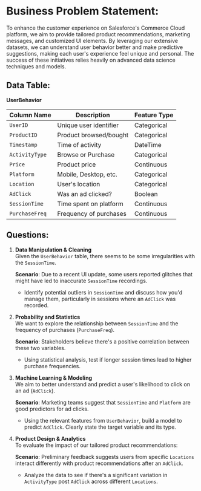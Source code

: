 # **Business Problem Statement**:
To enhance the customer experience on Salesforce's Commerce Cloud platform, we aim to provide tailored product recommendations, marketing messages, and customized UI elements. By leveraging our extensive datasets, we can understand user behavior better and make predictive suggestions, making each user's experience feel unique and personal. The success of these initiatives relies heavily on advanced data science techniques and models.

## **Data Table**:

**UserBehavior**

| Column Name    | Description            | Feature Type     |
|----------------|------------------------|------------------|
| `UserID`       | Unique user identifier | Categorical      |
| `ProductID`    | Product browsed/bought | Categorical      |
| `Timestamp`    | Time of activity       | DateTime         |
| `ActivityType` | Browse or Purchase     | Categorical      |
| `Price`        | Product price          | Continuous       |
| `Platform`     | Mobile, Desktop, etc.  | Categorical      |
| `Location`     | User's location        | Categorical      |
| `AdClick`      | Was an ad clicked?     | Boolean          |
| `SessionTime`  | Time spent on platform | Continuous       |
| `PurchaseFreq` | Frequency of purchases | Continuous       |

## **Questions**:

1. **Data Manipulation & Cleaning**  
Given the `UserBehavior` table, there seems to be some irregularities with the `SessionTime`.

    **Scenario**: Due to a recent UI update, some users reported glitches that might have led to inaccurate `SessionTime` recordings.

    - Identify potential outliers in `SessionTime` and discuss how you'd manage them, particularly in sessions where an `AdClick` was recorded.

2. **Probability and Statistics**  
We want to explore the relationship between `SessionTime` and the frequency of purchases (`PurchaseFreq`).

    **Scenario**: Stakeholders believe there's a positive correlation between these two variables.

    - Using statistical analysis, test if longer session times lead to higher purchase frequencies.

3. **Machine Learning & Modeling**  
We aim to better understand and predict a user's likelihood to click on an ad (`AdClick`).

    **Scenario**: Marketing teams suggest that `SessionTime` and `Platform` are good predictors for ad clicks.

    - Using the relevant features from `UserBehavior`, build a model to predict `AdClick`. Clearly state the target variable and its type.

4. **Product Design & Analytics**  
To evaluate the impact of our tailored product recommendations:

    **Scenario**: Preliminary feedback suggests users from specific `Locations` interact differently with product recommendations after an `AdClick`.

    - Analyze the data to see if there's a significant variation in `ActivityType` post `AdClick` across different `Locations`.
